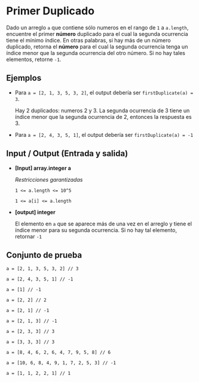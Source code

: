 # Primer Duplicado

Dado un arreglo `a` que contiene sólo numeros en el rango de `1` a `a.length`, encuentre el primer **número** duplicado para el cual la segunda ocurrencia tiene el mínimo índice. En otras palabras, si hay más de un número duplicado, retorna el **número** para el cual la segunda ocurrencia tenga un índice menor que la segunda ocurrencia del otro número. Si no hay tales elementos, retorne `-1`.

## Ejemplos

- Para `a = [2, 1, 3, 5, 3, 2]`, el output debería ser `firstDuplicate(a) = 3`.

  Hay 2 duplicados: numeros 2 y 3. La segunda ocurrencia de 3 tiene un índice menor que la segunda ocurrencia de 2, entonces la respuesta es 3.


- Para `a = [2, 4, 3, 5, 1]`, el output debería ser `firstDuplicate(a) = -1`


## Input / Output (Entrada y salida)

- **[Input] array.integer a**

  *Restricciones garantizadas*
  
  `1 <= a.length <= 10^5`

  `1 <= a[i] <= a.length`

- **[output] integer**

  El elemento en `a` que se aparece más de una vez en el arreglo y tiene el índice menor para su segunda ocurrencia. Si no hay tal elemento, retornar `-1`

## Conjunto de prueba

`a = [2, 1, 3, 5, 3, 2] // 3`

`a = [2, 4, 3, 5, 1] // -1`

`a = [1] // -1`

`a = [2, 2] // 2`

`a = [2, 1] // -1`

`a = [2, 1, 3] // -1`

`a = [2, 3, 3] // 3`

`a = [3, 3, 3] // 3`

`a = [8, 4, 6, 2, 6, 4, 7, 9, 5, 8] // 6`

`a = [10, 6, 8, 4, 9, 1, 7, 2, 5, 3] // -1`

`a = [1, 1, 2, 2, 1] // 1`
